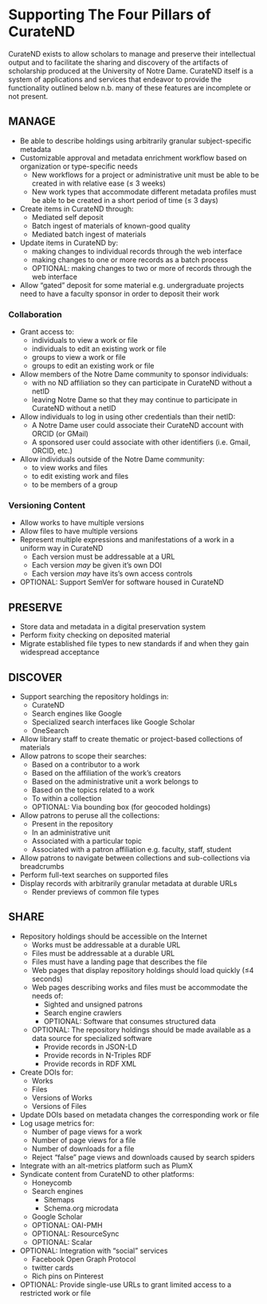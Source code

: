 # Supporting The Four Pillars of CurateND
CurateND exists to allow scholars to manage and preserve their intellectual output and to facilitate the sharing and discovery of the artifacts of scholarship produced at the University of Notre Dame. CurateND itself is a system of applications and services that endeavor to provide the functionality outlined below n.b. many of these features are incomplete or not present.

## MANAGE
- Be able to describe holdings using arbitrarily granular subject-specific metadata
- Customizable approval and metadata enrichment workflow based on organization or type-specific needs
	- New workflows for a project or administrative unit must be able to be created in with relative ease (≤ 3 weeks)
	- New work types that accommodate different metadata profiles must be able to be created in a short period of time (≤ 3 days)
- Create items in CurateND through:
	- Mediated self deposit
	- Batch ingest of materials of known-good quality
	- Mediated batch ingest of materials
- Update items in CurateND by:
	- making changes to individual records through the web interface
	- making changes to one or more records as a batch process
	- OPTIONAL: making changes to two or more of records through the web interface
- Allow “gated” deposit for some material e.g. undergraduate projects need to have a faculty sponsor in order to deposit their work

### Collaboration
- Grant access to:
	- individuals to view a work or file
	- individuals to edit an existing work or file
	- groups to view a work or file
	- groups to edit an existing work or file
- Allow members of the Notre Dame community to sponsor individuals:
	- with no ND affiliation so they can participate in CurateND without a netID
	- leaving Notre Dame so that they may continue to participate in CurateND without a netID
- Allow individuals to log in using other credentials than their netID:
	- A Notre Dame user could associate their CurateND account with ORCID (or GMail)
	- A sponsored user could associate with other identifiers (i.e. Gmail, ORCID, etc.)
- Allow individuals outside of the Notre Dame community:
	- to view works and files
	- to edit existing work and files
	- to be members of a group

### Versioning Content
- Allow works to have multiple versions
- Allow files to have multiple versions
- Represent multiple expressions and manifestations of a work in a uniform way in CurateND
	- Each version must be addressable at a URL
	- Each version _may_ be given it’s own DOI
	- Each version _may_ have its’s own access controls
- OPTIONAL: Support SemVer for software housed in CurateND

## PRESERVE
- Store data and metadata in a digital preservation system
- Perform fixity checking on deposited material
- Migrate established file types to new standards if and when they gain widespread acceptance

## DISCOVER
- Support searching the repository holdings in:
	- CurateND
	- Search engines like Google
	- Specialized search interfaces like Google Scholar
	- OneSearch
- Allow library staff to create thematic or project-based collections of materials  
- Allow patrons to scope their searches:
	- Based on a contributor to a work
	- Based on the affiliation of the work’s creators
	- Based on the administrative unit a work belongs to
	- Based on the topics related to a work
	- To within a collection
	- OPTIONAL: Via bounding box (for geocoded holdings)
- Allow patrons to peruse all the collections:
	- Present in the repository
	- In an administrative unit
	- Associated with a particular topic
	- Associated with a patron affiliation e.g. faculty, staff, student
- Allow patrons to navigate between collections and sub-collections via breadcrumbs
- Perform full-text searches on supported files
- Display records with arbitrarily granular metadata at durable URLs
	- Render previews of common file types

## SHARE
- Repository holdings should be accessible on the Internet
	- Works must be addressable at a durable URL
	- Files must be addressable at a durable URL
	- Files must have a landing page that describes the file
	- Web pages that display repository holdings should load quickly (≤4 seconds)
	- Web pages describing works and files must be accommodate the needs of:
		- Sighted and unsigned patrons
		- Search engine crawlers
		- OPTIONAL: Software that consumes structured data
	- OPTIONAL: The repository holdings should be made available as a data source for specialized software
		- Provide records in JSON-LD
		- Provide records in N-Triples RDF
		- Provide records in RDF XML
- Create DOIs for:
	- Works
	- Files
	- Versions of Works
	- Versions of Files
- Update DOIs based on metadata changes the corresponding work or file
- Log usage metrics for:
	- Number of page views for a work
	- Number of page views for a file
	- Number of downloads for a file
	- Reject “false” page views and downloads caused by search spiders
- Integrate with an alt-metrics platform such as PlumX
- Syndicate content from CurateND to other platforms:
	- Honeycomb
	- Search engines
		- Sitemaps
		- Schema.org microdata
	- Google Scholar
	- OPTIONAL: OAI-PMH
	- OPTIONAL: ResourceSync
	- OPTIONAL: Scalar
- OPTIONAL: Integration with “social” services
	- Facebook Open Graph Protocol
	- twitter cards
	- Rich pins on Pinterest
- OPTIONAL: Provide single-use URLs to grant limited access to a restricted work or file
